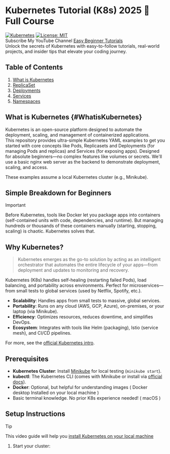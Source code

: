# Kubernetes Tutorial (K8s) 2025 🚀 Full Course
[![Kubernetes](https://img.shields.io/badge/Kubernetes-v1.34-blue?logo=kubernetes)](https://kubernetes.io/docs/home/) [![License: MIT](https://img.shields.io/badge/License-MIT-yellow.svg)](https://opensource.org/licenses/MIT)  
Subscribe My YouTube Channel [Easy Beginner Tutorials](https://www.youtube.com/@CodeWith_Chandra)  
Unlock the secrets of Kubernetes with easy-to-follow tutorials, real-world projects, and insider tips that elevate your coding journey.

## Table of Contents

1. [What is Kubernetes](#WhatisKubernetes)
2. [ReplicaSet](#replicaset)
3. [Deployments](#deployments)
4. [Services](#services)
5. [Namespaces](#namespaces)

## What is Kubernetes {#WhatisKubernetes}
Kubernetes is an open-source platform designed to automate the deployment, scaling, and management of containerized applications.  
This repository provides ultra-simple Kubernetes YAML examples to get you started with core concepts like Pods, Replicasets and Deployments (for managing Pods and replicas) and Services (for exposing apps). Designed for absolute beginners—no complex features like volumes or secrets. We'll use a basic nginx web server as the backend to demonstrate deployment, scaling, and access.

These examples assume a local Kubernetes cluster (e.g., Minikube).

## Simple Breakdown for Beginners
> [!IMPORTANT]
> Before Kubernetes, tools like Docker let you package apps into containers (self-contained units with code, dependencies, and runtime). But managing hundreds or thousands of these containers manually (starting, stopping, scaling) is chaotic. Kubernetes solves that.

## Why Kubernetes?
> Kubernetes emerges as the go-to solution by acting as an intelligent orchestrator that automates the entire lifecycle of your apps—from deployment and updates to monitoring and recovery.

Kubernetes (K8s) handles self-healing (restarting failed Pods), load balancing, and portability across environments. Perfect for microservices—from small tests to global services (used by Netflix, Spotify, etc.).

- **Scalability**: Handles apps from small tests to massive, global services.
- **Portability**: Runs on any cloud (AWS, GCP, Azure), on-premises, or your laptop (via Minikube).
- **Efficiency**: Optimizes resources, reduces downtime, and simplifies DevOps.
- **Ecosystem**: Integrates with tools like Helm (packaging), Istio (service mesh), and CI/CD pipelines.

For more, see the [official Kubernetes intro](https://kubernetes.io/docs/tutorials/kubernetes-basics/).

## Prerequisites

- **Kubernetes Cluster**: Install [Minikube](https://minikube.sigs.k8s.io/docs/start/) for local testing (`minikube start`).
- **kubectl**: The Kubernetes CLI (comes with Minikube or install via [official docs](https://kubernetes.io/docs/tasks/tools/install-kubectl/)).
- **Docker**: Optional, but helpful for understanding images ( Docker desktop Installed on your local machine )
- Basic terminal knowledge. No prior K8s experience needed! ( macOS )

## Setup Instructions
> [!TIP]
> This video guide will help you [install Kubernetes on your local machine](https://youtu.be/DR736ESFs_U)  

1. Start your cluster:  




